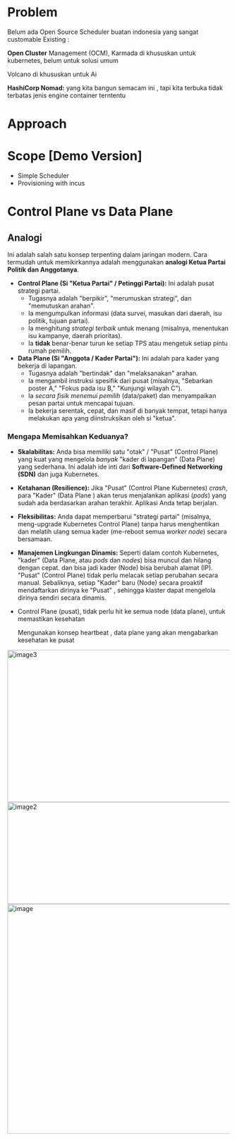# Problem

Belum ada Open Source Scheduler buatan indonesia yang sangat customable
Existing : 

**Open Cluster** Management (OCM), Karmada di khususkan untuk kubernetes, belum untuk solusi umum

Volcano di khususkan untuk Ai

**HashiCorp Nomad:** yang kita bangun semacam ini , tapi kita terbuka tidak terbatas jenis engine  container terntentu

# Approach

# Scope [Demo Version]

- Simple Scheduler
- Provisioning with incus

# Control Plane vs Data Plane

## Analogi

Ini adalah salah satu konsep terpenting dalam jaringan modern. Cara termudah untuk memikirkannya adalah menggunakan **analogi Ketua Partai Politik dan Anggotanya**.

- **Control Plane (Si "Ketua Partai" / Petinggi Partai):** Ini adalah pusat strategi partai.
    - Tugasnya adalah "berpikir", "merumuskan strategi", dan "memutuskan arahan".
    - Ia mengumpulkan informasi (data survei, masukan dari daerah, isu politik, tujuan partai).
    - Ia menghitung *strategi terbaik* untuk menang (misalnya, menentukan isu kampanye, daerah prioritas).
    - Ia **tidak** benar-benar turun ke setiap TPS atau mengetuk setiap pintu rumah pemilih.
- **Data Plane (Si "Anggota / Kader Partai"):** Ini adalah para kader yang bekerja di lapangan.
    - Tugasnya adalah "bertindak" dan "melaksanakan" arahan.
    - Ia mengambil instruksi spesifik dari pusat (misalnya, "Sebarkan poster A," "Fokus pada isu B," "Kunjungi wilayah C").
    - Ia *secara fisik menemui pemilih* (data/paket) dan menyampaikan pesan partai untuk mencapai tujuan.
    - Ia bekerja serentak, cepat, dan masif di banyak tempat, tetapi hanya melakukan apa yang diinstruksikan oleh si "ketua".

### Mengapa Memisahkan Keduanya?

- **Skalabilitas:** Anda bisa memiliki satu "otak" / "Pusat" (Control Plane) yang kuat yang mengelola *banyak* "kader di lapangan" (Data Plane) yang sederhana. Ini adalah ide inti dari **Software-Defined Networking (SDN)** dan juga Kubernetes.
- **Ketahanan (Resilience):** Jika "Pusat" (Control Plane Kubernetes) *crash*, para "Kader" (Data Plane ) akan terus menjalankan aplikasi (*pods*) yang sudah ada berdasarkan arahan terakhir. Aplikasi Anda tetap berjalan.
- **Fleksibilitas:** Anda dapat memperbarui "strategi partai" (misalnya, meng-upgrade Kubernetes Control Plane) tanpa harus menghentikan dan melatih ulang semua kader (me-reboot semua *worker node*) secara bersamaan.
- **Manajemen Lingkungan Dinamis:** Seperti dalam contoh Kubernetes, "kader" (Data Plane, atau *pods* dan *nodes*) bisa muncul dan hilang dengan cepat. dan bisa jadi kader (Node) bisa berubah alamat (IP). "Pusat" (Control Plane) tidak perlu melacak setiap perubahan secara manual. Sebaliknya, setiap "Kader" baru (Node) secara proaktif mendaftarkan dirinya ke "Pusat" , sehingga klaster dapat mengelola dirinya sendiri secara dinamis.
- Control Plane (pusat), tidak perlu hit ke semua node (data plane), untuk memastikan kesehatan
    
    Mengunakan konsep heartbeat , data plane yang akan mengabarkan kesehatan ke pusat

<img width="803" height="345" alt="image3" src="https://github.com/user-attachments/assets/3188ba14-b49a-49d4-a1cf-a267e7ac0f2c" />
<img width="771" height="231" alt="image2" src="https://github.com/user-attachments/assets/00d6432d-9e93-470d-bf25-f45a85332734" />
<img width="999" height="521" alt="image" src="https://github.com/user-attachments/assets/d26cad68-f52f-4e6d-8bb8-907a48d2f963" />
